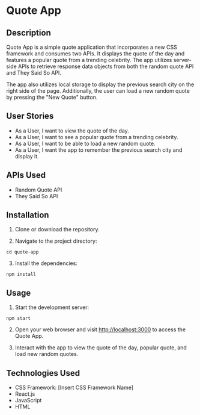 

# Quote App

## Description

Quote App is a simple quote application that incorporates a new CSS framework and consumes two APIs. It displays the quote of the day and features a popular quote from a trending celebrity. The app utilizes server-side APIs to retrieve response data objects from both the random quote API and They Said So API.

The app also utilizes local storage to display the previous search city on the right side of the page. Additionally, the user can load a new random quote by pressing the "New Quote" button.

## User Stories

- As a User, I want to view the quote of the day.
- As a User, I want to see a popular quote from a trending celebrity.
- As a User, I want to be able to load a new random quote.
- As a User, I want the app to remember the previous search city and display it.

## APIs Used

- Random Quote API
- They Said So API

## Installation

1. Clone or download the repository.

2. Navigate to the project directory:

```
cd quote-app
```

3. Install the dependencies:

```
npm install
```

## Usage

1. Start the development server:

```
npm start
```

2. Open your web browser and visit [http://localhost:3000](http://localhost:3000) to access the Quote App.

3. Interact with the app to view the quote of the day, popular quote, and load new random quotes.

## Technologies Used

- CSS Framework: [Insert CSS Framework Name]
- React.js
- JavaScript
- HTML

